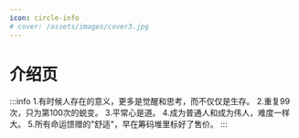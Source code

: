 ```yaml
---
icon: circle-info
# cover: /assets/images/cover3.jpg
---
```


<!-- more -->
# 介绍页
:::info
1.有时候人存在的意义，更多是觉醒和思考，而不仅仅是生存。
2.重复99次，只为第100次的蜕变。
3.平常心是道。
4.成为普通人和成为伟人，难度一样大。
5.所有命运馈赠的"舒适"，早在筹码堆里标好了售价。
:::

